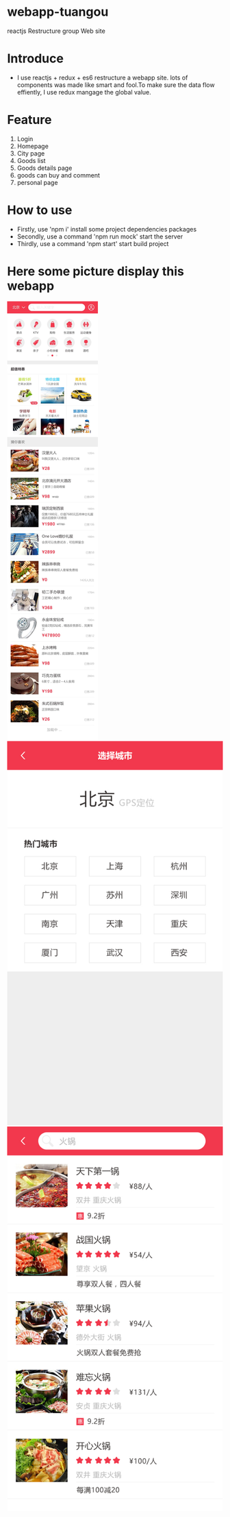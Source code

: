 # webapp-tuangou
reactjs Restructure group Web site
# Introduce
* I use reactjs + redux + es6 restructure a webapp site. lots of  components was made like smart and fool.To make sure the data flow effiently, I use redux mangage the global value.
# Feature
1. Login
2. Homepage
3. City page
4. Goods list
5. Goods details page
6. goods can buy and comment
7. personal page
# How to use
* Firstly, use 'npm i' install some project dependencies packages
* Secondly, use a command 'npm run mock' start the server
* Thirdly, use a command 'npm start' start build project
# Here some picture display this webapp
![Home page](https://github.com/sdc2016/webapp-tuangou/blob/master/images/%E9%A6%96%E9%A1%B501.jpg) 
![City page](https://github.com/sdc2016/webapp-tuangou/blob/master/images/%E9%80%89%E6%8B%A9%E5%9F%8E%E5%B8%82.jpg) 
![search result](https://github.com/sdc2016/webapp-tuangou/blob/master/images/%E6%90%9C%E7%B4%A2%E7%BB%93%E6%9E%9C%E9%A1%B5.jpg) 





